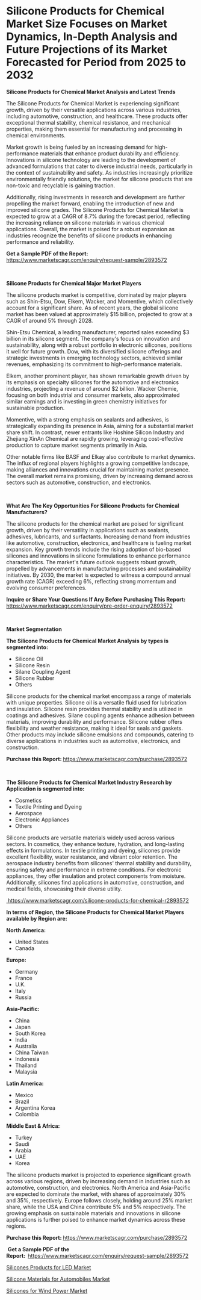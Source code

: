 <p><h1>Silicone Products for Chemical Market Size Focuses on Market Dynamics, In-Depth Analysis and Future Projections of its Market Forecasted for Period from 2025 to 2032</h1></p><p><strong>Silicone Products for Chemical Market Analysis and Latest Trends</strong></p>
<p><p>The Silicone Products for Chemical Market is experiencing significant growth, driven by their versatile applications across various industries, including automotive, construction, and healthcare. These products offer exceptional thermal stability, chemical resistance, and mechanical properties, making them essential for manufacturing and processing in chemical environments.</p><p>Market growth is being fueled by an increasing demand for high-performance materials that enhance product durability and efficiency. Innovations in silicone technology are leading to the development of advanced formulations that cater to diverse industrial needs, particularly in the context of sustainability and safety. As industries increasingly prioritize environmentally friendly solutions, the market for silicone products that are non-toxic and recyclable is gaining traction.</p><p>Additionally, rising investments in research and development are further propelling the market forward, enabling the introduction of new and improved silicone grades. The Silicone Products for Chemical Market is expected to grow at a CAGR of 8.7% during the forecast period, reflecting the increasing reliance on silicone materials in various chemical applications. Overall, the market is poised for a robust expansion as industries recognize the benefits of silicone products in enhancing performance and reliability.</p></p>
<p><strong>Get a Sample PDF of the Report:&nbsp;</strong> <a href="https://www.marketscagr.com/enquiry/request-sample/2893572?utm_campaign=1869&utm_medium=2&utm_source=Github&utm_content=ia&utm_term=15032025&utm_id=silicone-products-for-chemical">https://www.marketscagr.com/enquiry/request-sample/2893572</a></p>
<p>&nbsp;</p>
<p><strong>Silicone Products for Chemical Major Market Players</strong></p>
<p><p>The silicone products market is competitive, dominated by major players such as Shin-Etsu, Dow, Elkem, Wacker, and Momentive, which collectively account for a significant share. As of recent years, the global silicone market has been valued at approximately $15 billion, projected to grow at a CAGR of around 5% through 2028.</p><p>Shin-Etsu Chemical, a leading manufacturer, reported sales exceeding $3 billion in its silicone segment. The company's focus on innovation and sustainability, along with a robust portfolio in electronic silicones, positions it well for future growth. Dow, with its diversified silicone offerings and strategic investments in emerging technology sectors, achieved similar revenues, emphasizing its commitment to high-performance materials.</p><p>Elkem, another prominent player, has shown remarkable growth driven by its emphasis on specialty silicones for the automotive and electronics industries, projecting a revenue of around $2 billion. Wacker Chemie, focusing on both industrial and consumer markets, also approximated similar earnings and is investing in green chemistry initiatives for sustainable production.</p><p>Momentive, with a strong emphasis on sealants and adhesives, is strategically expanding its presence in Asia, aiming for a substantial market share shift. In contrast, newer entrants like Hoshine Silicon Industry and Zhejiang XinAn Chemical are rapidly growing, leveraging cost-effective production to capture market segments primarily in Asia.</p><p>Other notable firms like BASF and Elkay also contribute to market dynamics. The influx of regional players highlights a growing competitive landscape, making alliances and innovations crucial for maintaining market presence. The overall market remains promising, driven by increasing demand across sectors such as automotive, construction, and electronics.</p></p>
<p>&nbsp;</p>
<p><strong>What Are The Key Opportunities For Silicone Products for Chemical Manufacturers?</strong></p>
<p><p>The silicone products for the chemical market are poised for significant growth, driven by their versatility in applications such as sealants, adhesives, lubricants, and surfactants. Increasing demand from industries like automotive, construction, electronics, and healthcare is fueling market expansion. Key growth trends include the rising adoption of bio-based silicones and innovations in silicone formulations to enhance performance characteristics. The market's future outlook suggests robust growth, propelled by advancements in manufacturing processes and sustainability initiatives. By 2030, the market is expected to witness a compound annual growth rate (CAGR) exceeding 6%, reflecting strong momentum and evolving consumer preferences.</p></p>
<p><strong>Inquire or Share Your Questions If Any Before Purchasing This Report:</strong> <a href="https://www.marketscagr.com/enquiry/pre-order-enquiry/2893572?utm_campaign=1869&utm_medium=2&utm_source=Github&utm_content=ia&utm_term=15032025&utm_id=silicone-products-for-chemical">https://www.marketscagr.com/enquiry/pre-order-enquiry/2893572</a></p>
<p>&nbsp;</p>
<p><strong>Market Segmentation</strong></p>
<p><strong>The Silicone Products for Chemical Market Analysis by types is segmented into:</strong></p>
<p><ul><li>Silicone Oil</li><li>Silicone Resin</li><li>Silane Coupling Agent</li><li>Silicone Rubber</li><li>Others</li></ul></p>
<p><p>Silicone products for the chemical market encompass a range of materials with unique properties. Silicone oil is a versatile fluid used for lubrication and insulation. Silicone resin provides thermal stability and is utilized in coatings and adhesives. Silane coupling agents enhance adhesion between materials, improving durability and performance. Silicone rubber offers flexibility and weather resistance, making it ideal for seals and gaskets. Other products may include silicone emulsions and compounds, catering to diverse applications in industries such as automotive, electronics, and construction.</p></p>
<p><strong>Purchase this Report:&nbsp;</strong><a href="https://www.marketscagr.com/purchase/2893572?utm_campaign=1869&utm_medium=2&utm_source=Github&utm_content=ia&utm_term=15032025&utm_id=silicone-products-for-chemical">https://www.marketscagr.com/purchase/2893572</a></p>
<p>&nbsp;</p>
<p><strong>The Silicone Products for Chemical Market Industry Research by Application is segmented into:</strong></p>
<p><ul><li>Cosmetics</li><li>Textile Printing and Dyeing</li><li>Aerospace</li><li>Electronic Appliances</li><li>Others</li></ul></p>
<p><p>Silicone products are versatile materials widely used across various sectors. In cosmetics, they enhance texture, hydration, and long-lasting effects in formulations. In textile printing and dyeing, silicones provide excellent flexibility, water resistance, and vibrant color retention. The aerospace industry benefits from silicones' thermal stability and durability, ensuring safety and performance in extreme conditions. For electronic appliances, they offer insulation and protect components from moisture. Additionally, silicones find applications in automotive, construction, and medical fields, showcasing their diverse utility.</p></p>
<p><a href="https://www.marketscagr.com/silicone-products-for-chemical-r2893572?utm_campaign=1869&utm_medium=2&utm_source=Github&utm_content=ia&utm_term=15032025&utm_id=silicone-products-for-chemical">&nbsp;https://www.marketscagr.com/silicone-products-for-chemical-r2893572</a></p>
<p><strong>In terms of Region, the Silicone Products for Chemical Market Players available by Region are:</strong></p>
<p>
    <p> <strong> North America: </strong>
        <ul>
            <li>United States</li>
            <li>Canada</li>
        </ul>
        </p> 
    <p> <strong> Europe: </strong>
        <ul>
            <li>Germany</li>
            <li>France</li>
            <li>U.K.</li>
            <li>Italy</li>
            <li>Russia</li>
        </ul>
        </p> 
    <p> <strong> Asia-Pacific: </strong>
        <ul>
            <li>China</li>
            <li>Japan</li>
            <li>South Korea</li>
            <li>India</li>
            <li>Australia</li>
            <li>China Taiwan</li>
            <li>Indonesia</li>
            <li>Thailand</li>
            <li>Malaysia</li>
        </ul>
        </p> 
    <p> <strong> Latin America: </strong>
        <ul>
            <li>Mexico</li>
            <li>Brazil</li>
            <li>Argentina Korea</li>
            <li>Colombia</li>
        </ul>
        </p> 
    <p> <strong> Middle East & Africa: </strong>
        <ul>
            <li>Turkey</li>
            <li>Saudi</li>
            <li>Arabia</li>
            <li>UAE</li>
            <li>Korea</li>
        </ul>
    </p>
    </p>
<p><p>The silicone products market is projected to experience significant growth across various regions, driven by increasing demand in industries such as automotive, construction, and electronics. North America and Asia-Pacific are expected to dominate the market, with shares of approximately 30% and 35%, respectively. Europe follows closely, holding around 25% market share, while the USA and China contribute 5% and 5% respectively. The growing emphasis on sustainable materials and innovations in silicone applications is further poised to enhance market dynamics across these regions.</p></p>
<p><strong>Purchase this Report: </strong><a href="https://www.marketscagr.com/purchase/2893572?utm_campaign=1869&utm_medium=2&utm_source=Github&utm_content=ia&utm_term=15032025&utm_id=silicone-products-for-chemical">https://www.marketscagr.com/purchase/2893572</a></p>
<p>&nbsp;<strong>Get a Sample PDF of the Report:&nbsp;&nbsp;</strong><a href="https://www.marketscagr.com/enquiry/request-sample/2893572?utm_campaign=1869&utm_medium=2&utm_source=Github&utm_content=ia&utm_term=15032025&utm_id=silicone-products-for-chemical">https://www.marketscagr.com/enquiry/request-sample/2893572</a></p>
<p><strong></strong></p>
<p><p><a href="https://github.com/CliffMedina6/Market-Research-Report-List-7/blob/main/silicones-products-for-led-market.md?utm_campaign=1869&utm_medium=2&utm_source=Github&utm_content=ia&utm_term=15032025&utm_id=silicone-products-for-chemical">Silicones Products for LED Market</a></p><p><a href="https://github.com/leptouwrites/Market-Research-Report-List-1/blob/main/silicone-materials-for-automobiles-market.md?utm_campaign=1869&utm_medium=2&utm_source=Github&utm_content=ia&utm_term=15032025&utm_id=silicone-products-for-chemical">Silicone Materials for Automobiles Market</a></p><p><a href="https://github.com/colloerrinbp/Market-Research-Report-List-1/blob/main/silicones-for-wind-power-market.md?utm_campaign=1869&utm_medium=2&utm_source=Github&utm_content=ia&utm_term=15032025&utm_id=silicone-products-for-chemical">Silicones for Wind Power Market</a></p></p>